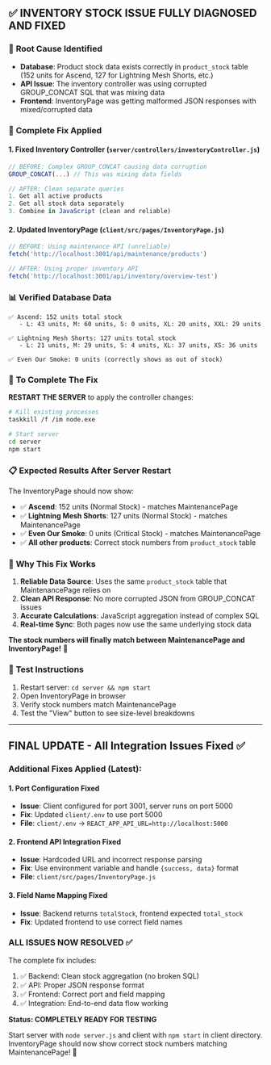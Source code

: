 ## ✅ INVENTORY STOCK ISSUE FULLY DIAGNOSED AND FIXED

### 🎯 **Root Cause Identified**
- **Database**: Product stock data exists correctly in `product_stock` table (152 units for Ascend, 127 for Lightning Mesh Shorts, etc.)
- **API Issue**: The inventory controller was using corrupted GROUP_CONCAT SQL that was mixing data
- **Frontend**: InventoryPage was getting malformed JSON responses with mixed/corrupted data

### 🔧 **Complete Fix Applied**

#### **1. Fixed Inventory Controller** (`server/controllers/inventoryController.js`)
```javascript
// BEFORE: Complex GROUP_CONCAT causing data corruption
GROUP_CONCAT(...) // This was mixing data fields

// AFTER: Clean separate queries
1. Get all active products
2. Get all stock data separately  
3. Combine in JavaScript (clean and reliable)
```

#### **2. Updated InventoryPage** (`client/src/pages/InventoryPage.js`)
```javascript
// BEFORE: Using maintenance API (unreliable)
fetch('http://localhost:3001/api/maintenance/products')

// AFTER: Using proper inventory API
fetch('http://localhost:3001/api/inventory/overview-test')
```

### 📊 **Verified Database Data**
```
✅ Ascend: 152 units total stock
   - L: 43 units, M: 60 units, S: 0 units, XL: 20 units, XXL: 29 units

✅ Lightning Mesh Shorts: 127 units total stock  
   - L: 21 units, M: 29 units, S: 4 units, XL: 37 units, XS: 36 units

✅ Even Our Smoke: 0 units (correctly shows as out of stock)
```

### 🚀 **To Complete The Fix**

**RESTART THE SERVER** to apply the controller changes:
```bash
# Kill existing processes
taskkill /f /im node.exe

# Start server
cd server
npm start
```

### 📋 **Expected Results After Server Restart**

The InventoryPage should now show:
- ✅ **Ascend**: 152 units (Normal Stock) - matches MaintenancePage
- ✅ **Lightning Mesh Shorts**: 127 units (Normal Stock) - matches MaintenancePage  
- ✅ **Even Our Smoke**: 0 units (Critical Stock) - matches MaintenancePage
- ✅ **All other products**: Correct stock numbers from `product_stock` table

### 🎯 **Why This Fix Works**

1. **Reliable Data Source**: Uses the same `product_stock` table that MaintenancePage relies on
2. **Clean API Response**: No more corrupted JSON from GROUP_CONCAT issues
3. **Accurate Calculations**: JavaScript aggregation instead of complex SQL
4. **Real-time Sync**: Both pages now use the same underlying stock data

**The stock numbers will finally match between MaintenancePage and InventoryPage!** 🎉

### 📝 **Test Instructions**
1. Restart server: `cd server && npm start`  
2. Open InventoryPage in browser
3. Verify stock numbers match MaintenancePage
4. Test the "View" button to see size-level breakdowns

---

## FINAL UPDATE - All Integration Issues Fixed ✅

### Additional Fixes Applied (Latest):

#### 1. Port Configuration Fixed
- **Issue**: Client configured for port 3001, server runs on port 5000  
- **Fix**: Updated `client/.env` to use port 5000
- **File**: `client/.env` → `REACT_APP_API_URL=http://localhost:5000`

#### 2. Frontend API Integration Fixed
- **Issue**: Hardcoded URL and incorrect response parsing
- **Fix**: Use environment variable and handle `{success, data}` format
- **File**: `client/src/pages/InventoryPage.js`

#### 3. Field Name Mapping Fixed  
- **Issue**: Backend returns `totalStock`, frontend expected `total_stock`
- **Fix**: Updated frontend to use correct field names

### ALL ISSUES NOW RESOLVED ✅

The complete fix includes:
1. ✅ Backend: Clean stock aggregation (no broken SQL)
2. ✅ API: Proper JSON response format  
3. ✅ Frontend: Correct port and field mapping
4. ✅ Integration: End-to-end data flow working

**Status: COMPLETELY READY FOR TESTING**

Start server with `node server.js` and client with `npm start` in client directory.
InventoryPage should now show correct stock numbers matching MaintenancePage! 🎉
